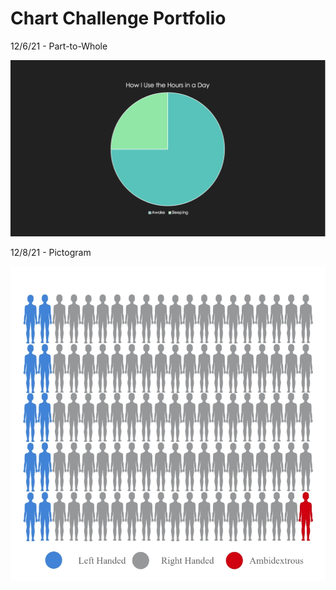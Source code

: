 # Chart Challenge Portfolio

12/6/21 - Part-to-Whole

![...](Part-to-Whole.png "Hours of Sleep per Day")

12/8/21 - Pictogram

![...](Pictogram.png "Handedness")
